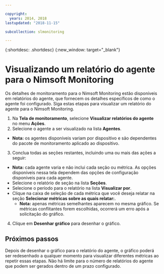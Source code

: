 ```yaml
---

copyright:
  years: 2014, 2018
lastupdated: "2018-11-15"

subcollection: slmonitoring

---
```


{:shortdesc: .shortdesc}
{:new_window: target="_blank"}

# Visualizando um relatório do agente para o Nimsoft Monitoring

Os detalhes de monitoramento para o Nimsoft Monitoring estão disponíveis em relatórios do agente, que fornecem os detalhes específicos de como o agente foi configurado. Siga estas etapas para visualizar um relatório do agente para o Nimsoft Monitoring.

1. Na **Tela de monitoramento**, selecione **Visualizar relatórios do agente** no menu **Ações**.
2. Selecione o agente a ser visualizado na lista **Agentes**.
  * **Nota:** os agentes disponíveis variam por dispositivo e são dependentes do
pacote de monitoramento aplicado ao dispositivo.
3. Conclua todas as seções restantes, incluindo uma ou mais das ações a seguir:
  * **Nota:** cada agente varia e não inclui cada seção ou métrica. As opções disponíveis nessa tela dependem das opções de configuração disponíveis para cada agente.
  * Selecione o relatório de seção na lista **Seções**.
  * Selecione o período para o relatório na lista **Visualizar por**.
  * Clique na caixa de seleção de cada métrica que você deseja relatar na seção **Selecionar métricas sobre as quais relatar:**.
    * **Nota:** apenas métricas semelhantes aparecem no mesma gráfico. Se métricas conflitantes forem escolhidas, ocorrerá um erro após a solicitação do gráfico.
4. Clique em **Desenhar gráfico** para desenhar o gráfico.

## Próximos passos

Depois de desenhar o gráfico para o relatório do agente, o gráfico poderá ser redesenhado a qualquer momento para visualizar diferentes métricas ao repetir essas etapas. Não
há limite para o número de relatórios do agente que podem ser gerados dentro de um prazo configurado.
